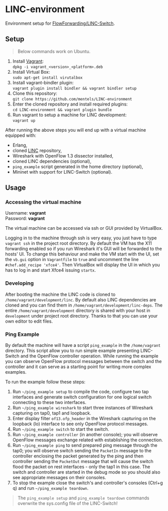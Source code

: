 # LINC-environment #

Environment setup for [FlowForwarding/LINC-Switch](https://github.com/FlowForwarding/LINC-Switch).

## Setup ##

> Below commands  work on Ubuntu.

1. Install [Vagrant](http://docs.vagrantup.com/v2/installation/index.html):  
`dpkg -i vagrant_<version>_<platform>.deb`
1. Install Virtual Box:  
`sudo apt-get install virutalbox`
1. Install  vagrant-bindler plugin:  
`vagrant plugin install bindler && vagrant bindler setup`
1. Clone this repository:  
`git clone https://github.com/mentels/LINC-environment`
1. Enter the cloned repository and install required plugins:  
`cd LINC-environment && vagrant plugin bundle`
1. Run vagrant to setup a machine for LINC development:  
`vagrant up`

After running the above steps you will end up with a virtual machine equipped with:
* Erlang,
* cloned [LINC](https://github.com/FlowForwarding/LINC-Switch) repository,
* Wireshark with OpenFlow 1.3 dissector installed,
* cloned LINC dependencies (optional),
* `ping_example` script generated in the home directory (optional),
* Mininet with support for LINC-Switch (optional).

## Usage ##

### Accessing the virtual machine ###

Username: **vagrant**  
Password: **vagrant**

The virtual machine can be accessed via ssh or GUI provided by VirtualBox.

Logging in to the machine through ssh is very easy, you just have to type `vagrant ssh` in the project root directory. By default the VM has the X11 forwarding enabled so if you run Wireshark it's GUI will be forwarded to the hosts' UI. To change this behaviour and make the VM start with the UI, set the `vb.gui` option in `Vagrantfile` to `true` and uncomment the line `#chef.add_recipe 'xfce4'`. Then VirtualBox will display the UI in which you has to log in and start Xfce4 issuing `startx`.


### Developing ###

After booting the machine the LINC code is cloned to `/home/vagrant/development/linc`. By default also LINC dependencies are cloned and you can find them in `/home/vagrant/development/linc-deps`. The entire `/home/vagrant/development` directory is shared with your host in `development` under project root directory. Thanks to that you can use your own editor to edit files.

### Ping Example ###

By default the machine will have a script `ping_example` in the `/home/vagrant` directory. This script allow you to run simple example presenting LINC-Switch and the OpenFlow controller operation. While running the example you can observe OpenFlow protocol messages between the switch and the controller and it can serve as a starting point for writing more complex examples.

To run the example follow these steps:

1. Run `~/ping_example setup` to compile the code, configure two tap interfaces and generate switch configuration for one logical switch connecting to these two interfaces.
1. Run `~/ping_example wireshark` to start three instances of Wireshark capturing on tap0, tap1 and loopback.
1. Enter display filter `of13.ofp_header` in the Wireshark capturing on the loopback (lo) interface to see only OpenFlow protocol messages.
1. Run `~/ping_example switch` to start the switch.
1. Run `~/ping_example controller` (in another console); you will observe OpenFlow messages exchange related with establishing the connection.
1. Run `~/ping_example ping` to send prepared ping message through the tap0; you will observe switch sending the `PacketIn` message to the controller enclosing the packet generated by the ping and then controller sending the `PacketOut` message that will cause the switch flood the packet on rest interfaces - only the tap1 in this case. The switch and controller are started in the debug mode so you should also see appropriate messages on their consoles.
1. To stop the example close the switch's and controller's consoles (Ctrl+g q) and run `~/ping_example teardown`.

> The `ping_example setup` and `ping_example teardown` commands overwrite the sys.config file of the LINC-Switch!
